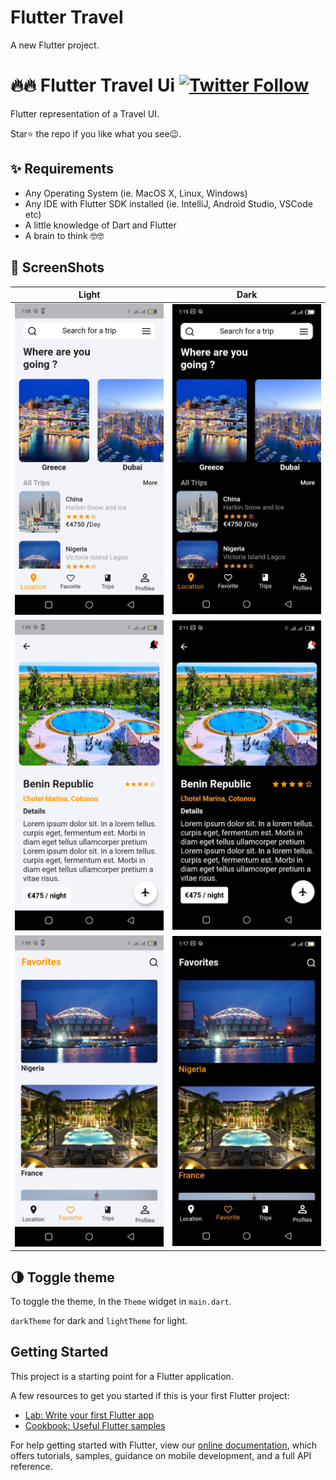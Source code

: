 # Flutter Travel

A new Flutter project.


# 🔥🔥 Flutter Travel Ui [![Twitter Follow](https://img.shields.io/twitter/follow/CharlyKeleb.svg?style=social)](https://twitter.com/CharlyKeleb)
Flutter representation of a Travel UI.

Star⭐ the repo if you like what you see😉.


## ✨ Requirements
* Any Operating System (ie. MacOS X, Linux, Windows)
* Any IDE with Flutter SDK installed (ie. IntelliJ, Android Studio, VSCode etc)
* A little knowledge of Dart and Flutter
* A brain to think 🤓🤓


## 📸 ScreenShots


| Light| Dark|
|------|-------|
|<img src="ss/flutter_08.png" width="400">|<img src="ss/img6.jpg" width="400">|
|<img src="ss/flutter_09.png" width="400">|<img src="ss/img1.jpg" width="400">|
|<img src="ss/flutter_10.png" width="400">|<img src="ss/img5.jpg" width="400">|



## 🌗 Toggle theme
To toggle the theme, In the `Theme` widget in `main.dart`.

`darkTheme` for dark and `lightTheme` for light.


## Getting Started

This project is a starting point for a Flutter application.

A few resources to get you started if this is your first Flutter project:

- [Lab: Write your first Flutter app](https://flutter.dev/docs/get-started/codelab)
- [Cookbook: Useful Flutter samples](https://flutter.dev/docs/cookbook)

For help getting started with Flutter, view our
[online documentation](https://flutter.dev/docs), which offers tutorials,
samples, guidance on mobile development, and a full API reference.

